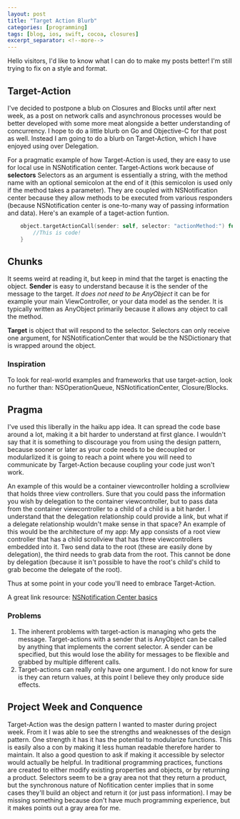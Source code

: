 ```yaml
---
layout: post
title: "Target Action Blurb"
categories: [programming]
tags: [blog, ios, swift, cocoa, closures]
excerpt_separator: <!--more-->
---
```


Hello visitors, I'd like to know what I can do to make my posts better! I'm still trying to fix on a style and format.

## Target-Action

I've decided to postpone a blub on Closures and Blocks until after next week, as a post on network calls and asynchronous processes would be better developed with some more meat alongside a better understanding of
concurrency. I hope to do a little blurb on Go and Objective-C for that post as well. Instead I am going to do a blurb on Target-Action, which I have enjoyed using over Delegation.

For a pragmatic example of how Target-Action is used, they are easy to use for local use in NSNotification center. Target-Actions work because of **selectors** Selectors as an argument is essentially a string, with the method name with an optional semicolon at the end of it (this semicolon is used only if the method takes a parameter). They are coupled with NSNotification center because they allow methods to be executed from various responders (because NSNotification center is one-to-many way of passing information and data). Here's an example of a taget-action funtion.
```swift
    object.targetActionCall(sender: self, selector: "actionMethod:") func actionMethod(sender: AnyObject!) {
        //This is code!
    }
```

## Chunks

It seems weird at reading it, but keep in mind that the target is enacting the object. **Sender** is easy to
understand because it is the sender of the message to the target. _It does not need to be AnyObject_ it can be for example your main ViewController, or your data model as the sender. It is typically written as AnyObject primarily because it allows any object to call the method.

**Target** is object that will respond to the selector. Selectors can only receive one argument, for NSNotificationCenter that would be the NSDictionary that is wrapped around the object.

### Inspiration

To look for real-world examples and frameworks that use target-action, look no further than: NSOperationQueue, NSNotificationCenter, Closure/Blocks.

## Pragma

I've used this liberally in the haiku app idea. It can spread the code base around a lot, making it a bit harder to understand at first glance. I wouldn't say that it is something to discourage you from using the design pattern, because sooner or later as your code needs to be decoupled or modularlized it is going to reach a point where you will need to communicate by Target-Action because coupling your code just won't work.

An example of this would be a container viewcontroller holding a scrollview that holds three view controllers. Sure that you could pass the information you wish by delegation to the container viewcontroller, but to pass data from the container viewcontroller to a child of a child is a bit harder. I understand that the delegation relationship could provide a link, but what if a delegate relationship wouldn't make sense in that space? An example of this would be the architecture of my app: My app consists of a root view controller that has a child scrollview that has three viewcontrollers embedded into it. Two send data to the root (these are easily done by delegation), the third needs to grab data from the root. This cannot be done by delegation (because it isn't possible to have the root's child's child to grab become the delegate of the root).

Thus at some point in your code you'll need to embrace Target-Action.

A great link resource: [NSNotification Center basics](http://www.learnswift.io/?offset=1402943899024)

### Problems

1. The inherent problems with target-action is managing who gets the message. Target-actions with a sender that is AnyObject can be called by anything that implements the corrent selector. A sender can be specified, but this would lose the ability for messages to be flexible and grabbed by multiple different calls.
2. Target-actions can really only have one argument. I do not know for sure is they can return values, at this point
 I believe they only produce side effects.

## Project Week and Conquence

Target-Action was the design pattern I wanted to master during project week. From it I was able to see the strengths and weaknesses of the design pattern. One strength it has it has the potential to modularize functions. This is easily also a con by making it less human readable therefore harder to maintain. It also a good question to ask if making it accessible by selector would actually be helpful. In traditional programming practices, functions are created to either modify existing properties and objects, or by returning a product. Selectors seem to be a gray area not that they return a product, but the synchronous nature of Nofitication center implies that in some cases they'll build an object and return it (or just pass information). I may be missing something because don't have much programming experience, but it makes points out a gray area for me.